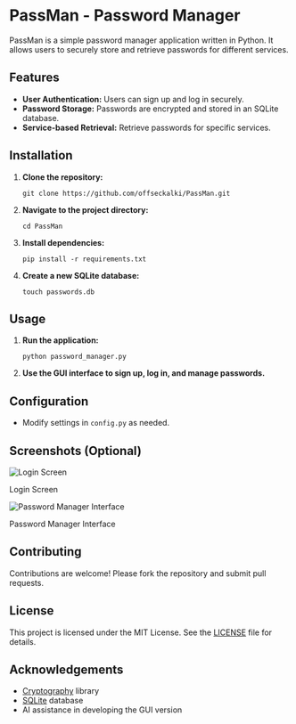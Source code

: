 <h1>PassMan - Password Manager</h1>

<p>PassMan is a simple password manager application written in Python. It allows users to securely store and retrieve passwords for different services.</p>

<h2>Features</h2>

<ul>
  <li><strong>User Authentication:</strong> Users can sign up and log in securely.</li>
  <li><strong>Password Storage:</strong> Passwords are encrypted and stored in an SQLite database.</li>
  <li><strong>Service-based Retrieval:</strong> Retrieve passwords for specific services.</li>
</ul>

<h2>Installation</h2>

<ol>
  <li><strong>Clone the repository:</strong></li>
  <pre><code>git clone https://github.com/offseckalki/PassMan.git</code></pre>

  <li><strong>Navigate to the project directory:</strong></li>
  <pre><code>cd PassMan</code></pre>

  <li><strong>Install dependencies:</strong></li>
  <pre><code>pip install -r requirements.txt</code></pre>

  <li><strong>Create a new SQLite database:</strong></li>
  <pre><code>touch passwords.db</code></pre>
</ol>

<h2>Usage</h2>

<ol>
  <li><strong>Run the application:</strong></li>
  <pre><code>python password_manager.py</code></pre>

  <li><strong>Use the GUI interface to sign up, log in, and manage passwords.</strong></li>
</ol>

<h2>Configuration</h2>

<ul>
  <li>Modify settings in <code>config.py</code> as needed.</li>
</ul>

<h2>Screenshots (Optional)</h2>

<p><img src="/screenshots/login.png" alt="Login Screen" /></p>
<p>Login Screen</p>

<p><img src="/screenshots/password_manager.png" alt="Password Manager Interface" /></p>
<p>Password Manager Interface</p>

<h2>Contributing</h2>

<p>Contributions are welcome! Please fork the repository and submit pull requests.</p>

<h2>License</h2>

<p>This project is licensed under the MIT License. See the <a href="LICENSE">LICENSE</a> file for details.</p>

<h2>Acknowledgements</h2>

<ul>
  <li><a href="https://cryptography.io/en/latest/">Cryptography</a> library</li>
  <li><a href="https://www.sqlite.org/">SQLite</a> database</li>
  <li>AI assistance in developing the GUI version</li>
</ul>
